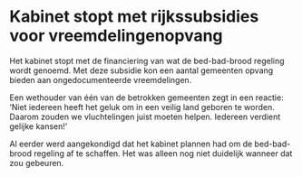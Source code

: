 # Kabinet stopt met rijkssubsidies voor vreemdelingenopvang

Het kabinet stopt met de financiering van wat de bed-bad-brood regeling wordt genoemd. Met deze subsidie kon een aantal gemeenten opvang bieden aan ongedocumenteerde vreemdelingen.

Een wethouder van één van de betrokken gemeenten zegt in een reactie: ‘Niet iedereen heeft het geluk om in een veilig land geboren te worden. Daarom zouden we vluchtelingen juist moeten helpen. Iedereen verdient gelijke kansen!’

Al eerder werd aangekondigd dat het kabinet plannen had om de bed-bad-brood regeling af te schaffen. Het was alleen nog niet duidelijk wanneer dat zou gebeuren. 

